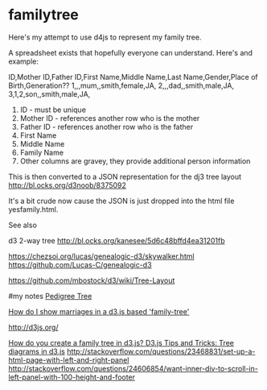 # familytree

Here's my attempt to use d4js to represent my family tree.

A spreadsheet exists that hopefully everyone can understand. Here's and example:

ID,Mother ID,Father ID,First Name,Middle Name,Last Name,Gender,Place of Birth,Generation??
1,,,mum,,smith,female,JA,
2,,,dad,,smith,male,JA,
3,1,2,son,,smith,male,JA,

<ol>
	<li>ID - must be unique</li>
	<li>Mother ID - references another row who is the mother</li>
	<li>Father ID - references another row who is the father</li>
	<li>First Name</li>
	<li>Middle Name</li>
	<li>Family Name</li>
	<li>Other columns are gravey, they provide additional person information</li>
</ol>  


This is then converted to a JSON representation for the dj3 tree layout
http://bl.ocks.org/d3noob/8375092

It's a bit crude now cause the JSON is just dropped into the html file yesfamily.html.


See also 

d3 2-way tree http://bl.ocks.org/kanesee/5d6c48bffd4ea31201fb

https://chezsoi.org/lucas/genealogic-d3/skywalker.html
https://github.com/Lucas-C/genealogic-d3

https://github.com/mbostock/d3/wiki/Tree-Layout

#my notes
<a href="http://bl.ocks.org/mbostock/2966094" target='_blank'>Pedigree Tree</a>


<a href="http://stackoverflow.com/questions/13763352/how-do-i-show-marriages-in-a-d3-js-based-family-tree" target='_blank'>
How do I show marriages in a d3.js based 'family-tree'</a>

<a href="http://d3js.org/" target='_blank'>http://d3js.org/</a>

<a href="http://stackoverflow.com/questions/31245751/how-do-you-create-a-family-tree-in-d3-js" target='_blank'>
How do you create a family tree in d3.js? </a>

<a href="http://www.d3noob.org/2014/01/tree-diagrams-in-d3js_11.html" target='_blank'>
D3.js Tips and Tricks: Tree diagrams in d3.js</a>


<a href="http://stackoverflow.com/questions/23468831/set-up-a-html-page-with-left-and-right-panel" target='_blank'>
http://stackoverflow.com/questions/23468831/set-up-a-html-page-with-left-and-right-panel </a>

<a href="http://stackoverflow.com/questions/24606854/want-inner-div-to-scroll-in-left-panel-with-100-height-and-footer" target='_blank'>
http://stackoverflow.com/questions/24606854/want-inner-div-to-scroll-in-left-panel-with-100-height-and-footer</a>    